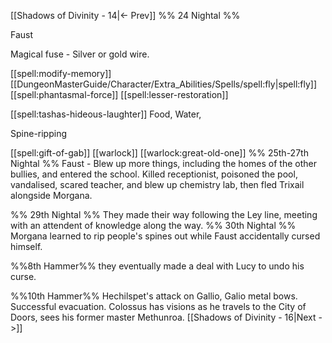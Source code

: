 [[Shadows of Divinity - 14|<- Prev]]
%%
24 Nightal
%%

Faust


Magical fuse - Silver or gold wire.

[[spell:modify-memory]]
[[DungeonMasterGuide/Character/Extra_Abilities/Spells/spell:fly|spell:fly]]
[[spell:phantasmal-force]]
[[spell:lesser-restoration]]

[[spell:tashas-hideous-laughter]]
Food, Water, 


Spine-ripping

[[spell:gift-of-gab]]
[[warlock]]
[[warlock:great-old-one]]
%%
25th-27th Nightal
%%
Faust - Blew up more things, including the homes of the other bullies, and entered the school. Killed receptionist, poisoned the pool, vandalised, scared teacher, and blew up chemistry lab, then fled Trixail alongside Morgana. 

%%
29th Nightal
%%
They made their way following the Ley line, meeting with an attendent of knowledge along the way. 
%%
30th Nightal
%%
Morgana learned to rip people's spines out while Faust accidentally cursed himself.

%%8th Hammer%%
they eventually made a deal with Lucy to undo his curse.

%%10th Hammer%%
Hechilspet's attack on Gallio, Galio metal bows. Successful evacuation.
Colossus has visions as he travels to the City of Doors, sees his former master Methunroa.
[[Shadows of Divinity - 16|Next ->]]